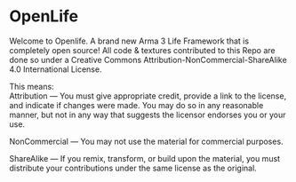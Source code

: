 # OpenLife

Welcome to Openlife. A brand new Arma 3 Life Framework that is completely open source! 
All code & textures contributed to this Repo are done so under a Creative Commons Attribution-NonCommercial-ShareAlike 4.0 International License.

This means: <br>
Attribution — You must give appropriate credit, provide a link to the license, and indicate if changes were made. You may do so in any reasonable manner, but not in any way that suggests the licensor endorses you or your use. 

NonCommercial — You may not use the material for commercial purposes. 

ShareAlike — If you remix, transform, or build upon the material, you must distribute your contributions under the same license as the original. 
